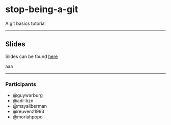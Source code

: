 # stop-being-a-git

A git basics tutorial

___

## Slides

Slides can be found [here](https://slides.com/guywarburg/stop-being-a-git)

aaa
___
### Participants

* @guywarburg
* @adi-bzn
* @mayaliberman
* @reuvenz1993
* @moriahpopo
